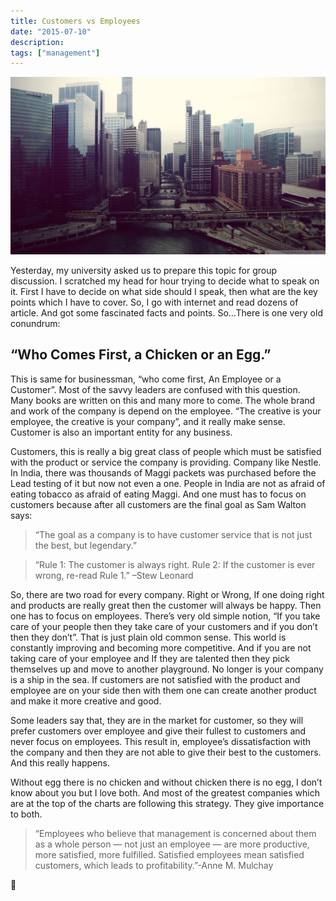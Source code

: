 ```yaml
---
title: Customers vs Employees
date: "2015-07-10"
description:
tags: ["management"]
---
```


![Customers vs Employees](./customer-employee.jpeg)

Yesterday, my university asked us to prepare this topic for group discussion. I scratched my head for hour trying to decide what to speak on it. First I have to decide on what side should I speak, then what are the key points which I have to cover. So, I go with internet and read dozens of article. And got some fascinated facts and points. So…There is one very old conundrum:

## “Who Comes First, a Chicken or an Egg.”

This is same for businessman, “who come first, An Employee or a Customer”. Most of the savvy leaders are confused with this question. Many books are written on this and many more to come. The whole brand and work of the company is depend on the employee. “The creative is your employee, the creative is your company”, and it really make sense. Customer is also an important entity for any business.

Customers, this is really a big great class of people which must be satisfied with the product or service the company is providing. Company like Nestle. In India, there was thousands of Maggi packets was purchased before the Lead testing of it but now not even a one. People in India are not as afraid of eating tobacco as afraid of eating Maggi. And one must has to focus on customers because after all customers are the final goal as Sam Walton says:

> “The goal as a company is to have customer service that is not just the best, but legendary.”

> “Rule 1: The customer is always right. Rule 2: If the customer is ever wrong, re-read Rule 1.” –Stew Leonard

So, there are two road for every company. Right or Wrong, If one doing right and products are really great then the customer will always be happy. Then one has to focus on employees. There’s very old simple notion, “If you take care of your people then they take care of your customers and if you don’t then they don’t”. That is just plain old common sense. This world is constantly improving and becoming more competitive. And if you are not taking care of your employee and If they are talented then they pick themselves up and move to another playground. No longer is your company is a ship in the sea. If customers are not satisfied with the product and employee are on your side then with them one can create another product and make it more creative and good.

Some leaders say that, they are in the market for customer, so they will prefer customers over employee and give their fullest to customers and never focus on employees. This result in, employee’s dissatisfaction with the company and then they are not able to give their best to the customers. And this really happens.

Without egg there is no chicken and without chicken there is no egg, I don’t know about you but I love both. And most of the greatest companies which are at the top of the charts are following this strategy. They give importance to both.

> “Employees who believe that management is concerned about them as a whole person — not just an employee — are more productive, more satisfied, more fulfilled. Satisfied employees mean satisfied customers, which leads to profitability.”-Anne M. Mulchay

🙏
